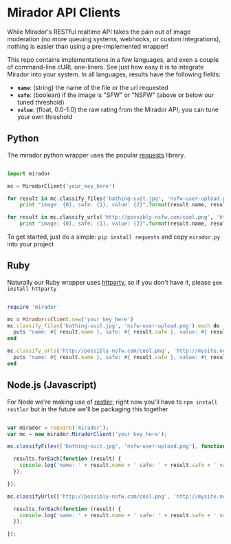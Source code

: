 # Mirador API Clients

While Mirador's RESTful realtime API takes the pain out of image moderation (no more queuing systems, webhooks, or custom integrations), nothing is easier than using a pre-implemented wrapper!

This repo contains implementations in a few languages, and even a couple of command-line cURL one-liners. See just how easy it is to integrate Mirador into your system. In all languages, results have the following fields:

* **`name`**: (string) the name of the file or the url requested
* **`safe`**: (boolean) if the image is "SFW" or "NSFW" (above or below our tuned threshold)
* **`value`**: (float, 0.0-1.0) the raw rating from the Mirador API; you can tune your own threshold

## Python
The mirador python wrapper uses the popular [requests](http://docs.python-requests.org/en/latest/) library.

```python

import mirador

mc = MiradorClient('your_key_here')

for result in mc.classify_files('bathing-suit.jpg', 'nsfw-user-upload.png'):
    print "image: {0}, safe: {1}, value: {2}".format(result.name, result.safe, result.value)

for result in mc.classify_urls('http://possibly-nsfw.com/cool.png', 'http://mysite.net/image/bad-picture.jpg'):
    print "image: {0}, safe: {1}, value: {2}".format(result.name, result.safe, result.value)

```

To get started, just do a simple: `pip install requests` and copy `mirador.py` into your project

## Ruby
Naturally our Ruby wrapper uses [httparty](http://johnnunemaker.com/httparty/), so if you don't have it, please `gem install httparty`

```ruby

require 'mirador'

mc = Mirador::Client.new('your_key_here')
mc.classify_files('bathing-suit.jpg', 'nsfw-user-upload.png').each do |result|
  puts "name: #{ result.name }, safe: #{ result.safe }, value: #{ result.value }"
end

mc.classify_urls('http://possibly-nsfw.com/cool.png', 'http://mysite.net/image/bad-picture.jpg').each do |result|
  puts "name: #{ result.name }, safe: #{ result.safe }, value: #{ result.value }"
end

```

## Node.js (Javascript)
For Node we're making use of [restler](https://github.com/danwrong/restler); right now you'll have to `npm install restler` but in the future we'll be packaging this together

```js

var mirador = require('mirador');
var mc = new mirador.MiradorClient('your_key_here');

mc.classifyFiles(['bathing-suit.jpg', 'nsfw-user-upload.png'], function (results, err) {

  results.forEach(function (result) {
    console.log('name: ' + result.name + ' safe: ' + result.safe + ' value: ' + result.value);
  });

});

mc.classifyUrls(['http://possibly-nsfw.com/cool.png', 'http://mysite.net/image/bad-picture.jpg'], function (results, err) {

  results.forEach(function (result) {
    console.log('name: ' + result.name + ' safe: ' + result.safe + ' value: ' + result.value);
  });

});

```
